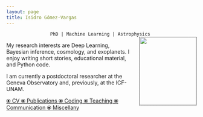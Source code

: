 ```yaml
---
layout: page
title: Isidro Gómez-Vargas
---
```


<div align="center"><code>PhD | Machine Learning | Astrophysics </code></div>

<!-- ![Figura](https://igomezv.github.io/assets/img/collage1.png){: .mx-auto.d-block :} -->						
 

<style>
img {
  float: right;
  border: 1px dotted black;
  margin: 0px 0px 15px 20px;
}
</style>


<img src="https://igomezv.github.io/assets/img/isidroBN.png" width="150" height="180">

<p>
  My research interests are Deep Learning, Bayesian inference, cosmology, and exoplanets. I enjoy writing short stories, educational material, and Python code.
</p>


<p>
I am currently a postdoctoral researcher at the Geneva Observatory and, previously, at the ICF-UNAM. 
</p>


<p>
  <a href="https://igomezv.github.io/cv/#work-experience"> ⦿ <u>CV</u> </a>  <a href="https://igomezv.github.io/publications">⦿ <u>Publications</u> </a>  <a href="https://igomezv.github.io/code">⦿ <u> Coding </u> </a>  <a href="https://igomezv.github.io/teaching">⦿ <u>Teaching</u> </a>  <a href="https://igomezv.github.io/communication">⦿ <u>Communication </u> </a>  <a href="https://igomezv.github.io/other">⦿ <u>Miscellany</u> </a>
</p>

